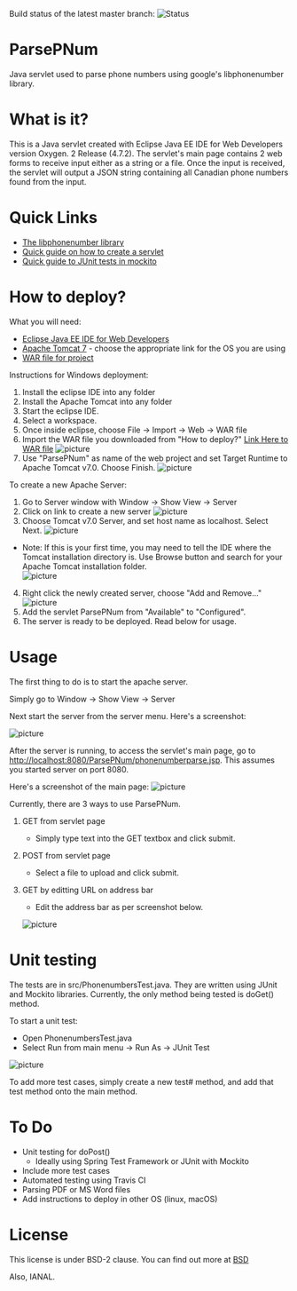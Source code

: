 Build status of the latest master branch:
![Status](https://api.travis-ci.org/Owen-Mak/ParsePNum.svg?branch-master)

# ParsePNum
Java servlet used to parse phone numbers using google's libphonenumber library.

# What is it?
This is a Java servlet created with Eclipse Java EE IDE for Web Developers version Oxygen. 2 Release (4.7.2).
The servlet's main page contains 2 web forms to receive input either as a string or a file.  Once the input is received, the servlet 
will output a JSON string containing all Canadian phone numbers found from the input.

# Quick Links
*  [The libphonenumber library](https://github.com/googlei18n/libphonenumber)
*  [Quick guide on how to create a servlet](http://www.codejava.net/ides/eclipse/how-to-create-deploy-and-run-java-servlet-in-eclipse) 
*  [Quick guide to JUnit tests in mockito](http://javaworld-abhinav.blogspot.ca/2014/06/testing-servlets-using-junit-and-mockito.html)

# How to deploy?
What you will need:

*  [Eclipse Java EE IDE for Web Developers](http://www.eclipse.org/downloads/packages/eclipse-ide-java-ee-developers/oxygen2)
*  [Apache Tomcat 7](https://tomcat.apache.org/download-70.cgi) - choose the appropriate link for the OS you are using
*  [WAR file for project](https://github.com/Owen-Mak/ParsePNum/blob/master/ParsePNum.war)

Instructions for Windows deployment:

  1. Install the eclipse IDE into any folder
  1. Install the Apache Tomcat into any folder
  1. Start the eclipse IDE.
  1. Select a workspace.
  1. Once inside eclipse, choose File -> Import -> Web -> WAR file
  1. Import the WAR file you downloaded from "How to deploy?" [Link Here to WAR file](https://github.com/Owen-Mak/ParsePNum/blob/master/ParsePNum.war)
![picture](https://github.com/Owen-Mak/ParsePNum/blob/master/screenshots/ImportWAR.png)
  1. Use "ParsePNum" as name of the web project and set Target Runtime to Apache Tomcat v7.0.  Choose Finish.
  ![picture](https://github.com/Owen-Mak/ParsePNum/blob/master/screenshots/ImportWAR2.png)

To create a new Apache Server:
  1. Go to Server window with Window -> Show View -> Server
  1. Click on link to create a new server
  ![picture](https://github.com/Owen-Mak/ParsePNum/blob/master/screenshots/NewServerLink.png)
  1. Choose Tomcat v7.0 Server, and set host name as localhost.  Select Next.
  ![picture](https://github.com/Owen-Mak/ParsePNum/blob/master/screenshots/NewServerSetup1.png)
  * Note: If this is your first time, you may need to tell the IDE where the Tomcat installation directory is.
    Use Browse button and search for your Apache Tomcat installation folder.    
      ![picture](https://github.com/Owen-Mak/ParsePNum/blob/master/screenshots/NewServerSetup2.png)     
  4. Right click the newly created server, choose "Add and Remove..."
  ![picture](https://github.com/Owen-Mak/ParsePNum/blob/master/screenshots/NewServerSetup3.png)
  5. Add the servlet ParsePNum from "Available" to "Configured".
  6. The server is ready to be deployed.  Read below for usage.

# Usage
The first thing to do is to start the apache server.  

Simply go to Window -> Show View -> Server

Next start the server from the server menu.  Here's a screenshot:

![picture](https://github.com/Owen-Mak/ParsePNum/blob/master/screenshots/RunServer.png)

After the server is running, to access the servlet's main page, go to [http://localhost:8080/ParsePNum/phonenumberparse.jsp](http://localhost:8080/ParsePNum/phonenumberparse.jsp).  This assumes you started server on port 8080.

Here's a screenshot of the main page:
![picture](https://github.com/Owen-Mak/ParsePNum/blob/master/screenshots/MainPage.png)

Currently, there are 3 ways to use ParsePNum.
  1. GET from servlet page
     *  Simply type text into the GET textbox and click submit.
  1. POST from servlet page
     *  Select a file to upload and click submit.
  1. GET by editting URL on address bar
     *  Edit the address bar as per screenshot below.
     
     ![picture](https://github.com/Owen-Mak/ParsePNum/blob/master/screenshots/GetAddressBar.png)

# Unit testing

The tests are in src/PhonenumbersTest.java.  They are written using JUnit and Mockito libraries.  Currently, the only 
method being tested is doGet() method.  

To start a unit test:
* Open PhonenumbersTest.java
* Select Run from main menu -> Run As -> JUnit Test

![picture](https://github.com/Owen-Mak/ParsePNum/blob/master/screenshots/ExecuteUnitTest.png)

To add more test cases, simply create a new test# method, and add that test method onto the main method.

# To Do
*  Unit testing for doPost()
   *  Ideally using Spring Test Framework or JUnit with Mockito
*  Include more test cases 
*  Automated testing using Travis CI
*  Parsing PDF or MS Word files
*  Add instructions to deploy in other OS (linux, macOS)

# License
This license is under BSD-2 clause.  You can find out more at [BSD](https://github.com/Owen-Mak/ParsePNum/blob/master/LICENSE)

Also, IANAL.
